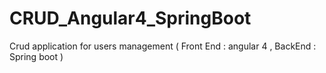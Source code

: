 # CRUD_Angular4_SpringBoot
Crud application for users management ( Front End : angular 4 , BackEnd : Spring boot )
